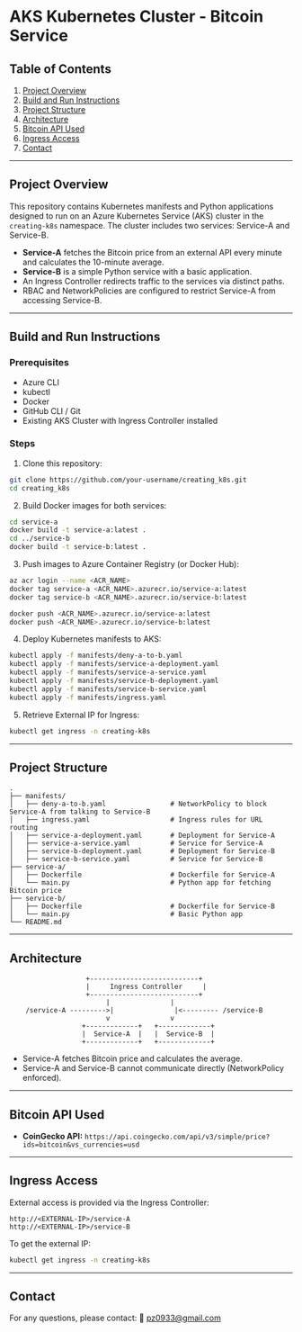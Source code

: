 # AKS Kubernetes Cluster - Bitcoin Service

## Table of Contents

1. [Project Overview](#project-overview)
2. [Build and Run Instructions](#build-and-run-instructions)
3. [Project Structure](#project-structure)
4. [Architecture](#architecture)
5. [Bitcoin API Used](#bitcoin-api-used)
6. [Ingress Access](#ingress-access)
7. [Contact](#contact)

---

## Project Overview

This repository contains Kubernetes manifests and Python applications designed to run on an Azure Kubernetes Service (AKS) cluster in the `creating-k8s` namespace. The cluster includes two services: Service-A and Service-B.

* **Service-A** fetches the Bitcoin price from an external API every minute and calculates the 10-minute average.
* **Service-B** is a simple Python service with a basic application.
* An Ingress Controller redirects traffic to the services via distinct paths.
* RBAC and NetworkPolicies are configured to restrict Service-A from accessing Service-B.

---

## Build and Run Instructions

### Prerequisites

* Azure CLI
* kubectl
* Docker
* GitHub CLI / Git
* Existing AKS Cluster with Ingress Controller installed

### Steps

1. Clone this repository:

```bash
git clone https://github.com/your-username/creating_k8s.git
cd creating_k8s
```

2. Build Docker images for both services:

```bash
cd service-a
docker build -t service-a:latest .
cd ../service-b
docker build -t service-b:latest .
```

3. Push images to Azure Container Registry (or Docker Hub):

```bash
az acr login --name <ACR_NAME>
docker tag service-a <ACR_NAME>.azurecr.io/service-a:latest
docker tag service-b <ACR_NAME>.azurecr.io/service-b:latest

docker push <ACR_NAME>.azurecr.io/service-a:latest
docker push <ACR_NAME>.azurecr.io/service-b:latest
```

4. Deploy Kubernetes manifests to AKS:

```bash
kubectl apply -f manifests/deny-a-to-b.yaml
kubectl apply -f manifests/service-a-deployment.yaml
kubectl apply -f manifests/service-a-service.yaml
kubectl apply -f manifests/service-b-deployment.yaml
kubectl apply -f manifests/service-b-service.yaml
kubectl apply -f manifests/ingress.yaml
```

5. Retrieve External IP for Ingress:

```bash
kubectl get ingress -n creating-k8s
```

---

## Project Structure

```
.
├── manifests/
│   ├── deny-a-to-b.yaml                # NetworkPolicy to block Service-A from talking to Service-B
│   ├── ingress.yaml                    # Ingress rules for URL routing
│   ├── service-a-deployment.yaml       # Deployment for Service-A
│   ├── service-a-service.yaml          # Service for Service-A
│   ├── service-b-deployment.yaml       # Deployment for Service-B
│   ├── service-b-service.yaml          # Service for Service-B
├── service-a/
│   ├── Dockerfile                      # Dockerfile for Service-A
│   └── main.py                         # Python app for fetching Bitcoin price
├── service-b/
│   ├── Dockerfile                      # Dockerfile for Service-B
│   └── main.py                         # Basic Python app
└── README.md
```

---

## Architecture

```
                   +---------------------------+
                   |     Ingress Controller     |
                   +---------------------------+
                        |               |
    /service-A --------->|               |<--------- /service-B
                        v               v
                  +-------------+   +-------------+
                  |  Service-A  |   |  Service-B  |
                  +-------------+   +-------------+
```

* Service-A fetches Bitcoin price and calculates the average.
* Service-A and Service-B cannot communicate directly (NetworkPolicy enforced).

---

## Bitcoin API Used

* **CoinGecko API:**
  `https://api.coingecko.com/api/v3/simple/price?ids=bitcoin&vs_currencies=usd`

---

## Ingress Access

External access is provided via the Ingress Controller:

```
http://<EXTERNAL-IP>/service-A
http://<EXTERNAL-IP>/service-B
```

To get the external IP:

```bash
kubectl get ingress -n creating-k8s
```

---

## Contact

For any questions, please contact:
📧 [pz0933@gmail.com](mailto:pz0933@gmail.com)
